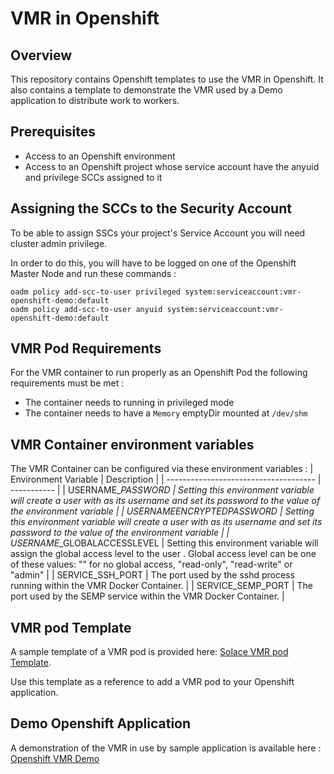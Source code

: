 # VMR in Openshift

## Overview

This repository contains Openshift templates to use the VMR in Openshift.  It also contains a template to demonstrate
the VMR used by a Demo application to distribute work to workers.

## Prerequisites

* Access to an Openshift environment
* Access to an Openshift project whose service account have the anyuid and privilege SCCs assigned to it

## Assigning the SCCs to the Security Account

To be able to assign SSCs your project's Service Account you will need cluster admin privilege.

In order to do this, you will have to be logged on one of the Openshift Master Node and run these commands :
```
oadm policy add-scc-to-user privileged system:serviceaccount:vmr-openshift-demo:default
oadm policy add-scc-to-user anyuid system:serviceaccount:vmr-openshift-demo:default
```

## VMR Pod Requirements

For the VMR container to run properly as an Openshift Pod the following requirements must be met :
* The container needs to running in privileged mode
* The container needs to have a `Memory` emptyDir mounted at `/dev/shm`

## VMR Container environment variables

The VMR Container can be configured via these environment variables :
| Environment Variable                  | Description |
| ------------------------------------- | ----------- |
| USERNAME_<userName>_PASSWORD          | Setting this environment variable will create a user with <userName> as its username and set its password to the value of the environment variable |
| USERNAME_<userName>_ENCRYPTEDPASSWORD | Setting this environment variable will create a user with <userName> as its username and set its password to the value of the environment variable |
| USERNAME_<userName>_GLOBALACCESSLEVEL | Setting this environment variable will assign the global access level to the user <userName>.  Global access level can be one of these values: "" for no global access, "read-only", "read-write" or "admin" |
| SERVICE_SSH_PORT                      | The port used by the sshd process running within the VMR Docker Container. | 
| SERVICE_SEMP_PORT                     | The port used by the SEMP service within the VMR Docker Container. |

## VMR pod Template 

A sample template of a VMR pod is provided here: [Solace VMR pod Template](solace-vmr-template.yml).

Use this template as a reference to add a VMR pod to your Openshift application.

## Demo Openshift Application

A demonstration of the VMR in use by sample application is available here : [Openshift VMR Demo](demo/)